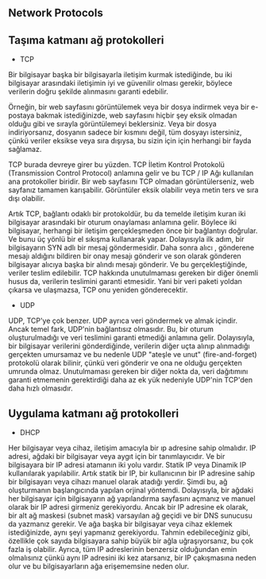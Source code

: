 Network Protocols
--

**Taşıma katmanı ağ protokolleri**
--

- TCP

Bir bilgisayar başka bir bilgisayarla iletişim kurmak istediğinde, bu iki bilgisayar arasındaki iletişimin iyi ve güvenilir olması gerekir, böylece verilerin doğru şekilde alınmasını garanti edebilir.

Örneğin, bir web sayfasını görüntülemek veya bir dosya indirmek veya bir e-postaya bakmak istediğinizde, web sayfasını hiçbir şey eksik olmadan olduğu gibi ve sırayla görüntülemeyi beklersiniz. Veya bir dosya indiriyorsanız, dosyanın sadece bir kısmını değil, tüm dosyayı istersiniz, çünkü veriler eksikse veya sıra dışıysa, bu sizin için için herhangi bir fayda sağlamaz.

TCP burada devreye girer bu yüzden. TCP İletim Kontrol Protokolü (Transmission Control Protocol) anlamına gelir ve bu TCP / IP Ağı kullanılan ana protokoller biridir. Bir web sayfasını TCP olmadan görüntülerseniz, web sayfanız tamamen karışabilir. Görüntüler eksik olabilir veya metin ters ve sıra dışı olabilir.

Artık TCP, bağlantı odaklı bir protokoldür, bu da temelde iletişim kuran iki bilgisayar arasındaki bir oturum onaylaması anlamına gelir. Böylece iki bilgisayar, herhangi bir iletişim gerçekleşmeden önce bir bağlantıyı doğrular. Ve bunu üç yönlü bir el sıkışma kullanarak yapar. Dolayısıyla ilk adım, bir bilgisayarın SYN adlı bir mesaj göndermesidir. Daha sonra alıcı , gönderene mesajı aldığını bildiren bir onay mesajı gönderir ve son olarak gönderen bilgisayar alıcıya başka bir alındı mesajı gönderir. Ve bu gerçekleştiğinde, veriler teslim edilebilir. TCP hakkında unutulmaması gereken bir diğer önemli husus da, verilerin teslimini garanti etmesidir. Yani bir veri paketi yoldan çıkarsa ve ulaşmazsa, TCP onu yeniden gönderecektir. 

- UDP

UDP, TCP'ye çok benzer. UDP ayrıca veri göndermek ve almak içindir. Ancak temel fark, UDP'nin bağlantısız olmasıdır. Bu, bir oturum oluşturulmadığı ve veri teslimini garanti etmediği anlamına gelir. Dolayısıyla, bir bilgisayar verilerini gönderdiğinde, verilerin diğer uçta alınıp alınmadığı gerçekten umursamaz ve bu nedenle UDP "ateşle ve unut" (fire-and-forget) protokolü olarak bilinir, çünkü veri gönderir ve ona ne olduğu gerçekten umrunda olmaz. Unutulmaması gereken bir diğer nokta da, veri dağıtımını garanti etmemenin gerektirdiği daha az ek yük nedeniyle UDP'nin TCP'den daha hızlı olmasıdır.

**Uygulama katmanı ağ protokolleri**
--

- DHCP 

Her bilgisayar veya cihaz, iletişim amacıyla bir ıp adresine sahip olmalıdır. IP adresi, ağdaki bir bilgisayar veya aygıt için bir tanımlayıcıdır. Ve bir bilgisayara bir IP adresi atamanın iki yolu vardır. Statik IP veya Dinamik IP kullanılarak yapılabilir. Artık statik bir IP, bir kullanıcının bir IP adresine sahip bir bilgisayarı veya cihazı manuel olarak atadığı yerdir. Şimdi bu, ağ oluşturmanın başlangıcında yapılan orjinal yöntemdi. Dolayısıyla, bir ağdaki her bilgisayar için bilgisayarın ağ yapılandırma sayfasını açmanız ve manuel olarak bir IP adresi girmeniz gerekiyordu. Ancak bir IP adresine ek olarak, bir alt ağ maskesi (subnet mask) varsayılan ağ geçidi ve bir DNS sunucusu da yazmanız gerekir. Ve ağa başka bir bilgisayar veya cihaz eklemek istediğinizde, aynı şeyi yapmanız gerekiyordu. Tahmin edebileceğiniz gibi, özellikle çok sayıda bilgisayara sahip büyük bir ağla uğraşıyorsanız, bu çok fazla iş olabilir. Ayrıca, tüm IP adreslerinin benzersiz olduğundan emin olmalısınız çünkü aynı IP adresini iki kez atarsanız, bir IP çakışmasına neden olur ve bu bilgisayarların ağa erişememsine neden olur.
